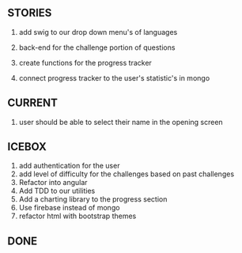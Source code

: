## STORIES
1. add swig to our drop down menu's of languages
1. back-end for the challenge portion of questions

1. create functions for the progress tracker
1. connect progress tracker to the user's statistic's in mongo


## CURRENT
1. user should be able to select their name in the opening screen


## ICEBOX
1. add authentication for the user
1. add level of difficulty for the challenges based on past challenges
1. Refactor into angular
1. Add TDD to our utilities
1. Add a charting library to the progress section
1. Use firebase instead of mongo
1. refactor html with bootstrap themes

## DONE

